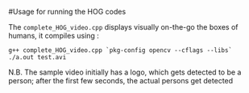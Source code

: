 #Usage for running the HOG codes

The `complete_HOG_video.cpp` displays visually on-the-go the boxes of humans, it compiles using :  
```
g++ complete_HOG_video.cpp `pkg-config opencv --cflags --libs`
./a.out test.avi
```

N.B. The sample video initially has a logo, which gets detected to be a person; after the first few seconds, the actual persons get detected